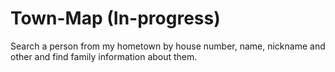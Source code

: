# Town-Map (In-progress)
Search a person from my hometown by house number, name, nickname and other and find family information about them.
